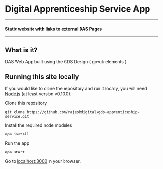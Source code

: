 Digital Apprenticeship Service App
===============

---

#### Static website with links to external DAS Pages 

---

## What is it?

DAS Web App built using the GDS Design ( govuk elements )

## Running this site locally

If you would like to clone the repository and run it locally,
you will need [Node.js](http://nodejs.org/) (at least version v0.10.0).

Clone this repository

    git clone https://github.com/rajeshdigital/gds-apprenticeship-service.git


Install the required node modules

    npm install


Run the app

    npm start

Go to [localhost:3000](http://localhost:3000) in your browser.

